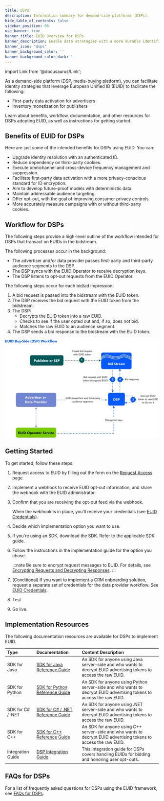 ```yaml
---
title: DSPs
description: Information summary for demand-side platforms (DSPs).
hide_table_of_contents: false
sidebar_position: 06
use_banner: true
banner_title: EUID Overview for DSPs
banner_description: Enable data strategies with a more durable identifier.
banner_icon: 'dsps'
banner_background_color: ''
banner_background_color_dark: ''
---
```


import Link from '@docusaurus/Link';

As a demand-side platform (DSP, media-buying platform), you can facilitate identity strategies that leverage European Unified ID (EUID) to facilitate the following:

- First-party data activation for advertisers
- Inventory monetization for publishers

Learn about benefits, workflow, documentation, and other resources for DSPs adopting EUID, as well as instructions for getting started.

## Benefits of EUID for DSPs

Here are just some of the intended benefits for DSPs using EUID. You can:
- Upgrade identity resolution with an authenticated ID.
- Reduce dependency on third-party cookies.
- Execute omnichannel and cross-device frequency management and suppression.
- Facilitate first-party data activation with a more privacy-conscious standard for ID encryption.
- Aim to develop future-proof models with deterministic data.
- Maintain addressable audience targeting.
- Offer opt-out, with the goal of improving consumer privacy controls.
- More accurately measure campaigns with or without third-party cookies.

## Workflow for DSPs

The following steps provide a high-level outline of the workflow intended for DSPs that transact on EUIDs in the <Link href="../ref-info/glossary-uid#gl-bidstream">bidstream</Link>.

The following processes occur in the background:
- The advertiser and/or data provider passes first-party and third-party audience segments to the DSP.
- The DSP syncs with the EUID Operator to receive decryption keys.
- The DSP listens to opt-out requests from the EUID Operator.

The following steps occur for each bid/ad impression:

1. A bid request is passed into the bidstream with the EUID token.
2. The DSP receives the bid request with the EUID token from the bidstream.
3. The DSP:
   - Decrypts the EUID token into a raw EUID.
   - Checks to see if the user opted out and, if so, does not bid.
   - Matches the raw EUID to an audience segment. 
4. The DSP sends a bid response to the bidstream with the EUID token.

![Buy-Side Workflow](images/EUIDBuySIdeDSPWorkflow.svg)

## Getting Started

To get started, follow these steps:

1. Request access to EUID by filling out the form on the [Request Access](/request-access) page.
2. Implement a webhook to receive EUID opt-out information, and share the webhook with the EUID administrator.
3. Confirm that you are receiving the opt-out feed via the webhook.

    When the webhook is in place, you'll receive your credentials (see [EUID Credentials](../getting-started/gs-credentials.md)).
4. Decide which implementation option you want to use.
5. If you're using an SDK, download the SDK. Refer to the applicable SDK guide.
6. Follow the instructions in the implementation guide for the option you chose.

   :::note
   Be sure to encrypt request messages to EUID. For details, see [Encrypting Requests and Decrypting Responses](../getting-started/gs-encryption-decryption.md).
   :::
7. (Conditional) If you want to implement a CRM onboarding solution, request a separate set of credentials for the data provider workflow. See [EUID Credentials](../getting-started/gs-credentials.md).
8. Test.
9. Go live.

## Implementation Resources

The following documentation resources are available for DSPs to implement EUID.

| Type| Documentation | Content Description |
| :--- | :--- | :--- |
|SDK for Java | [SDK for Java Reference Guide](../sdks/sdk-ref-java.md) | An SDK for anyone using Java server-side and who wants to decrypt EUID advertising tokens to access the raw EUID.|
|SDK for Python | [SDK for Python Reference Guide](../sdks/sdk-ref-python.md) | An SDK for anyone using Python server-side and who wants to decrypt EUID advertising tokens to access the raw EUID.|
|SDK for C# / .NET | [SDK for C# / .NET Reference Guide](../sdks/sdk-ref-csharp-dotnet.md) | An SDK for anyone using .NET server-side and who wants to decrypt EUID advertising tokens to access the raw EUID.|
|SDK for C++ | [SDK for C++ Reference Guide](../sdks/sdk-ref-cplusplus.md) | An SDK for anyone using C++ server-side and who wants to decrypt EUID advertising tokens to access the raw EUID.|
| Integration Guide | [DSP Integration Guide](../guides/dsp-guide.md) | This integration guide for DSPs covers handling EUIDs for bidding and honoring user opt-outs. |

<!-- ## Integration Requirements

To integrate with EUID to receive EUIDs from brands (as first-party data) and data providers (as third-party data) and leverage them to inform bidding on EUIDs in the bidstream, the buy-side participants must meet the following requirements:

- Accept data in the form of EUIDs
- Bid on data in the form of EUIDs
- Build a webhook for honoring opt-out requests
- Sync <a href="../ref-info/glossary-uid#gl-encryption-key">encryption keys</a> daily with the EUID Administrator

For details, see [DSP Integration Guide](../guides/dsp-guide.md).

Optionally, if DSPs want to generate EUIDs themselves from personal data, they can also follow the [Third-Party Data Provider Workflow](overview-data-providers.md#workflow-for-data-providers). -->

## FAQs for DSPs

For a list of frequently asked questions for DSPs using the EUID framework, see [FAQs for DSPs](../getting-started/gs-faqs.md#faqs-for-dsps).
